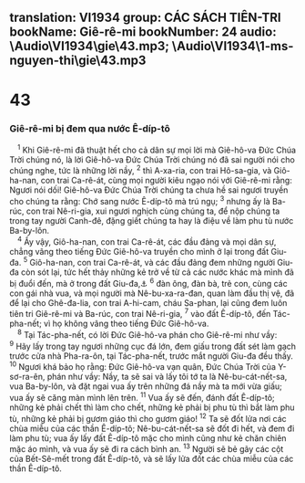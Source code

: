 translation: VI1934
group: CÁC SÁCH TIÊN-TRI
bookName: Giê-rê-mi 
bookNumber: 24
audio: \Audio\VI1934\gie\43.mp3; \Audio\VI1934\1-ms-nguyen-thi\gie\43.mp3
-------

<div class="title"><h1>43</h1><h3>Giê-rê-mi bị đem qua nước Ê-díp-tô</h3></div>
<span class="verse gie_43_1"> <sup>1</sup> Khi Giê-rê-mi đã thuật hết cho cả dân sự mọi lời mà Giê-hô-va Đức Chúa Trời chúng nó, là lời Giê-hô-va Đức Chúa Trời chúng nó đã sai người nói cho chúng nghe, tức là những lời nầy, </span>
<span class="verse gie_43_2"><sup>2</sup> thì A-xa-ria, con trai Hô-sa-gia, và Giô-ha-nan, con trai Ca-rê-át, cùng mọi người kiêu ngạo nói với Giê-rê-mi rằng: Ngươi nói dối! Giê-hô-va Đức Chúa Trời chúng ta chưa hề sai ngươi truyền cho chúng ta rằng: Chớ sang nước Ê-díp-tô mà trú ngụ; </span>
<span class="verse gie_43_3"><sup>3</sup> nhưng ấy là Ba-rúc, con trai Nê-ri-gia, xui ngươi nghịch cùng chúng ta, để nộp chúng ta trong tay người Canh-đê, đặng giết chúng ta hay là điệu về làm phu tù nước Ba-by-lôn. <br/></span>
<span class="verse gie_43_4"> <sup>4</sup> Ấy vậy, Giô-ha-nan, con trai Ca-rê-át, các đầu đảng và mọi dân sự, chẳng vâng theo tiếng Đức Giê-hô-va truyền cho mình ở lại trong đất Giu-đa. </span>
<span class="verse gie_43_5"><sup>5</sup> Giô-ha-nan, con trai Ca-rê-át, và các đầu đảng đem những người Giu-đa còn sót lại, tức hết thảy những kẻ trở về từ cả các nước khác mà mình đã bị đuổi đến, mà ở trong đất Giu-đa,<a data-toggle="tooltip" data-placement="bottom" title="2Vua 25:26">⚓</a></span>
<span class="verse gie_43_6"><sup>6</sup> đàn ông, đàn bà, trẻ con, cùng các con gái nhà vua, và mọi người mà Nê-bu-xa-ra-đan, quan làm đầu thị vệ, đã để lại cho Ghê-đa-lia, con trai A-hi-cam, cháu Sa-phan, lại cũng đem luôn tiên tri Giê-rê-mi và Ba-rúc, con trai Nê-ri-gia, </span>
<span class="verse gie_43_7"><sup>7</sup> vào đất Ê-díp-tô, đến Tác-pha-nết; vì họ không vâng theo tiếng Đức Giê-hô-va. <br/></span>
<span class="verse gie_43_8"> <sup>8</sup> Tại Tác-pha-nết, có lời Đức Giê-hô-va phán cho Giê-rê-mi như vầy: </span>
<span class="verse gie_43_9"><sup>9</sup> Hãy lấy trong tay ngươi những cục đá lớn, đem giấu trong đất sét làm gạch trước cửa nhà Pha-ra-ôn, tại Tác-pha-nết, trước mắt người Giu-đa đều thấy. </span>
<span class="verse gie_43_10"><sup>10</sup> Ngươi khá bảo họ rằng: Đức Giê-hô-va vạn quân, Đức Chúa Trời của Y-sơ-ra-ên, phán như vầy: Nầy, ta sẽ sai và lấy tôi tớ ta là Nê-bu-cát-nết-sa, vua Ba-by-lôn, và đặt ngai vua ấy trên những đá nầy mà ta mới vừa giấu; vua ấy sẽ căng màn mình lên trên. </span>
<span class="verse gie_43_11"><sup>11</sup> Vua ấy sẽ đến, đánh đất Ê-díp-tô; những kẻ phải chết thì làm cho chết, những kẻ phải bị phu tù thì bắt làm phu tù, những kẻ phải bị gươm giáo thì cho gươm giáo! </span>
<span class="verse gie_43_12"><sup>12</sup> Ta sẽ đốt lửa nơi các chùa miễu của các thần Ê-díp-tô; Nê-bu-cát-nết-sa sẽ đốt đi hết, và đem đi làm phu tù; vua ấy lấy đất Ê-díp-tô mặc cho mình cũng như kẻ chăn chiên mặc áo mình, và vua ấy sẽ đi ra cách bình an. </span>
<span class="verse gie_43_13"><sup>13</sup> Người sẽ bẻ gãy các cột của Bết-Sê-mết trong đất Ê-díp-tô, và sẽ lấy lửa đốt các chùa miễu của các thần Ê-díp-tô. <br/></span>
